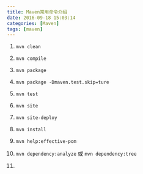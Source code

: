 ```yaml
---
title: Maven常用命令介绍
date: 2016-09-18 15:03:14
categories: [Maven]
tags: [maven]
---
```


1. ``mvn clean``

2. ``mvn compile``

3. ``mvn package``

4. ``mvn package -Dmaven.test.skip=ture``

5. ``mvn test``

6. ``mvn site``

7. ``mvn site-deploy``

8. ``mvn install``

9. ``mvn help:effective-pom``

10. ``mvn dependency:analyze`` 或 ``mvn dependency:tree``

11.
